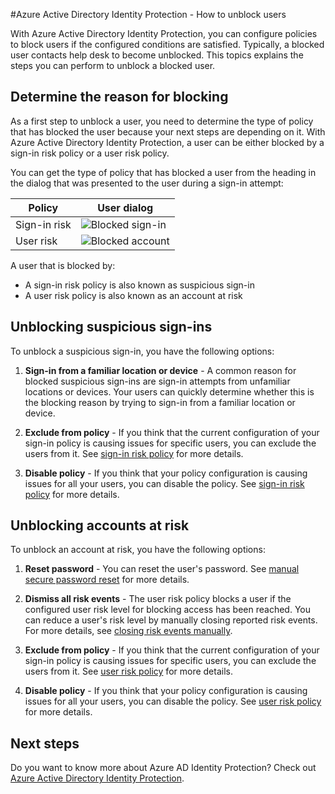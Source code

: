 <properties
    pageTitle="Azure Active Directory Identity Protection - How to unblock users | Microsoft Azure"
    description="Learn how unblock users that were blocked by an Azure Active Directory Identity Protection policy."
    services="active-directory"
    keywords="azure active directory identity protection, unblock user"
    documentationCenter=""
    authors="markusvi"
    manager="femila"
    editor=""/>

<tags
    ms.service="active-directory"
    ms.workload="identity"
    ms.tgt_pltfrm="na"
    ms.devlang="na"
    ms.topic="article"
    ms.date="09/20/2016"
    ms.author="markvi"/>

#<a name="azure-active-directory-identity-protection---how-to-unblock-users"></a>Azure Active Directory Identity Protection - How to unblock users

With Azure Active Directory Identity Protection, you can configure policies to block users if the configured conditions are satisfied. Typically, a blocked user contacts help desk to become unblocked. This topics explains the steps you can perform to unblock a blocked user.


## <a name="determine-the-reason-for-blocking"></a>Determine the reason for blocking

As a first step to unblock a user, you need to determine the type of policy that has blocked the user because your next steps are depending on it. With Azure Active Directory Identity Protection, a user can be either blocked by a sign-in risk policy or a user risk policy. 

You can get the type of policy that has blocked a user from the heading in the dialog that was presented to the user during a sign-in attempt:

|Policy | User dialog|
|--- | --- |
|Sign-in risk | ![Blocked sign-in](./media/active-directory-identityprotection-unblock-howto/02.png) |
|User risk | ![Blocked account](./media/active-directory-identityprotection-unblock-howto/104.png) |


A user that is blocked by:

- A sign-in risk policy is also known as suspicious sign-in
- A user risk policy is also known as an account at risk

 
## <a name="unblocking-suspicious-sign-ins"></a>Unblocking suspicious sign-ins

To unblock a suspicious sign-in, you have the following options:

1. **Sign-in from a familiar location or device** - A common reason for blocked suspicious sign-ins are sign-in attempts from unfamiliar locations or devices. Your users can quickly determine whether this is the blocking reason by trying to sign-in from a familiar location or device.


3. **Exclude from policy** - If you think that the current configuration of your sign-in policy is causing issues for specific users, you can exclude the users from it. See [sign-in risk policy](active-directory-identityprotection.md#sign-in-risk-policy) for more details.
 
4. **Disable policy** - If you think that your policy configuration is causing issues for all your users, you can disable the policy. See [sign-in risk policy](active-directory-identityprotection.md#sign-in-risk-policy) for more details.


## <a name="unblocking-accounts-at-risk"></a>Unblocking accounts at risk

To unblock an account at risk, you have the following options:

1. **Reset password** - You can reset the user's password. See [manual secure password reset](active-directory-identityprotection.md#manual-secure-password-reset) for more details.

2. **Dismiss all risk events** - The user risk policy blocks a user if the configured user risk level for blocking access has been reached. You can reduce a user's risk level by manually closing reported risk events. For more details, see [closing risk events manually](active-directory-identityprotection.md#closing-risk-events-manually).

3. **Exclude from policy** - If you think that the current configuration of your sign-in policy is causing issues for specific users, you can exclude the users from it. See [user risk policy](active-directory-identityprotection.md#user-risk-policy) for more details.
 
4. **Disable policy** - If you think that your policy configuration is causing issues for all your users, you can disable the policy. See [user risk policy](active-directory-identityprotection.md#user-risk-policy) for more details.




## <a name="next-steps"></a>Next steps

 Do you want to know more about Azure AD Identity Protection? Check out [Azure Active Directory Identity Protection](active-directory-identityprotection.md).
 

